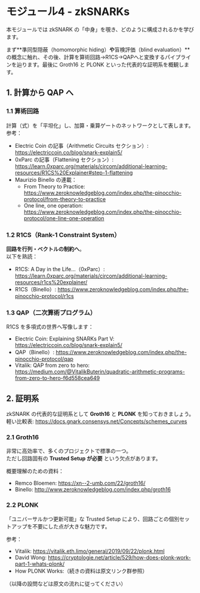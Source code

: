 # モジュール4 - zkSNARKs

本モジュールでは zkSNARK の「中身」を覗き、どのように構成されるかを学びます。

まず**準同型隠蔽（homomorphic hiding）**や**盲検評価（blind evaluation）**の概念に触れ、その後、計算を算術回路→R1CS→QAPへと変換するパイプラインを辿ります。最後に Groth16 と PLONK といった代表的な証明系を概観します。

## 1. 計算から QAP へ

### 1.1 算術回路

計算（式）を「平坦化」し、加算・乗算ゲートのネットワークとして表します。参考：

- Electric Coin の記事（Arithmetic Circuits セクション）: https://electriccoin.co/blog/snark-explain5/
- 0xParc の記事（Flattening セクション）: https://learn.0xparc.org/materials/circom/additional-learning-resources/R1CS%20Explainer#step-1-flattening
- Maurizio Binello の連載：
  - From Theory to Practice: https://www.zeroknowledgeblog.com/index.php/the-pinocchio-protocol/from-theory-to-practice
  - One line, one operation: https://www.zeroknowledgeblog.com/index.php/the-pinocchio-protocol/one-line-one-operation

### 1.2 R1CS（Rank-1 Constraint System）

**回路を行列・ベクトルの制約へ**。  
以下を熟読：

- R1CS: A Day in the Life...（0xParc）: https://learn.0xparc.org/materials/circom/additional-learning-resources/r1cs%20explainer/
- R1CS（Binello）: https://www.zeroknowledgeblog.com/index.php/the-pinocchio-protocol/r1cs

### 1.3 QAP（二次算術プログラム）

R1CS を多項式の世界へ写像します：

- Electric Coin: Explaining SNARKs Part V: https://electriccoin.co/blog/snark-explain5/
- QAP（Binello）: https://www.zeroknowledgeblog.com/index.php/the-pinocchio-protocol/qap
- Vitalik: QAP from zero to hero: https://medium.com/@VitalikButerin/quadratic-arithmetic-programs-from-zero-to-hero-f6d558cea649

## 2. 証明系

zkSNARK の代表的な証明系として **Groth16** と **PLONK** を知っておきましょう。  
軽い比較表: https://docs.gnark.consensys.net/Concepts/schemes_curves

### 2.1 Groth16

非常に高効率で、多くのプロジェクトで標準の一つ。  
ただし回路固有の **Trusted Setup が必要** という欠点があります。

概要理解のための資料：

- Remco Bloemen: https://xn--2-umb.com/22/groth16/
- Binello: http://www.zeroknowledgeblog.com/index.php/groth16

### 2.2 PLONK

「ユニバーサルかつ更新可能」な Trusted Setup により、回路ごとの個別セットアップを不要にした点が大きな魅力です。

参考：

- Vitalik: https://vitalik.eth.limo/general/2019/09/22/plonk.html
- David Wong: https://cryptologie.net/article/529/how-does-plonk-work-part-1-whats-plonk/
- How PLONK Works:（続きの資料は原文リンク群参照）

（以降の設問などは原文の流れに従ってください）

